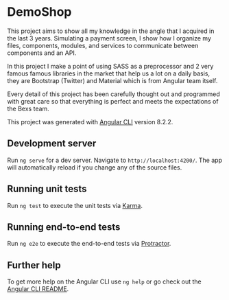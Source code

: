 # DemoShop

This project aims to show all my knowledge in the angle that I acquired in the last 3 years. Simulating a payment screen, I show how I organize my files, components, modules, and services to communicate between components and an API.

In this project I make a point of using SASS as a preprocessor and 2 very famous famous libraries in the market that help us a lot on a daily basis, they are Bootstrap (Twitter) and Material which is from Angular team itself.

Every detail of this project has been carefully thought out and programmed with great care so that everything is perfect and meets the expectations of the Bexs team.

This project was generated with [Angular CLI](https://github.com/angular/angular-cli) version 8.2.2.

## Development server

Run `ng serve` for a dev server. Navigate to `http://localhost:4200/`. The app will automatically reload if you change any of the source files.


## Running unit tests

Run `ng test` to execute the unit tests via [Karma](https://karma-runner.github.io).

## Running end-to-end tests

Run `ng e2e` to execute the end-to-end tests via [Protractor](http://www.protractortest.org/).

## Further help

To get more help on the Angular CLI use `ng help` or go check out the [Angular CLI README](https://github.com/angular/angular-cli/blob/master/README.md).
